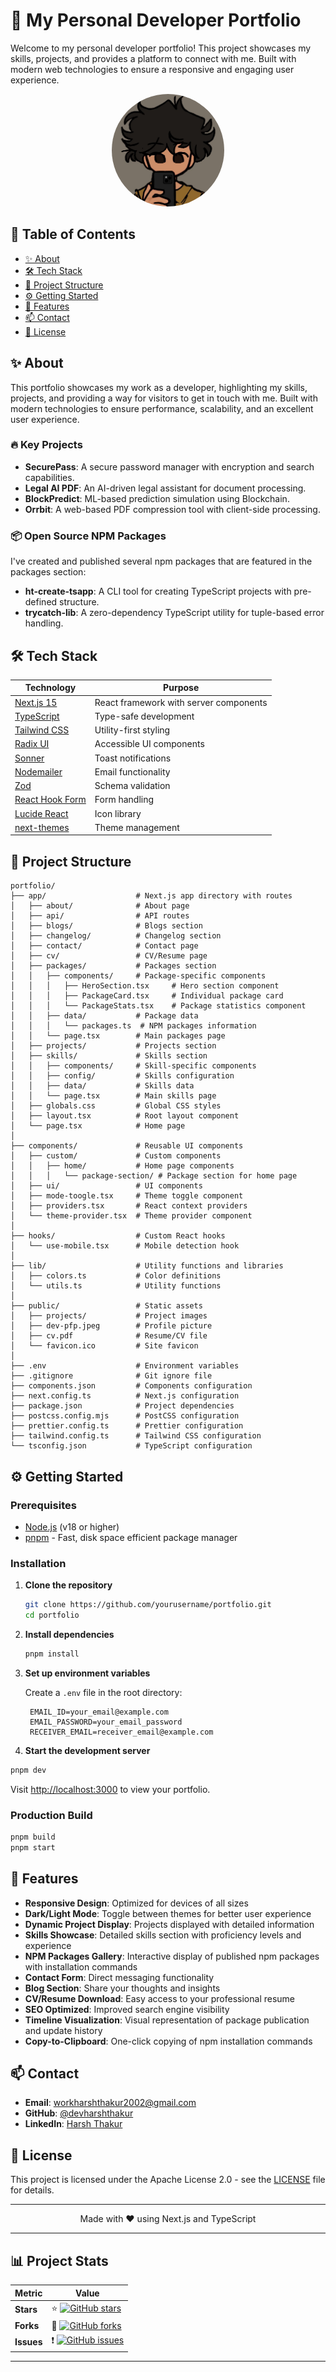 # 🚀 My Personal Developer Portfolio

Welcome to my personal developer portfolio! This project showcases my skills, projects, and provides a platform to connect with me. Built with modern web technologies to ensure a responsive and engaging user experience.

<p align="center">
  <img src="public/dev-pfp.jpeg" alt="Profile Picture" width="180" height="180" style="border-radius: 50%;"/>
</p>

## 📖 Table of Contents

- [✨ About](#-about)
- [🛠️ Tech Stack](#️-tech-stack)
- [📂 Project Structure](#-project-structure)
- [⚙️ Getting Started](#️-getting-started)
- [🌟 Features](#-features)
- [📫 Contact](#-contact)
- [📜 License](#-license)

## ✨ About

This portfolio showcases my work as a developer, highlighting my skills, projects, and providing a way for visitors to get in touch with me. Built with modern technologies to ensure performance, scalability, and an excellent user experience.

### 🔥 Key Projects

- **SecurePass**: A secure password manager with encryption and search capabilities.
- **Legal AI PDF**: An AI-driven legal assistant for document processing.
- **BlockPredict**: ML-based prediction simulation using Blockchain.
- **Orrbit**: A web-based PDF compression tool with client-side processing.

### 📦 Open Source NPM Packages

I've created and published several npm packages that are featured in the packages section:

- **ht-create-tsapp**: A CLI tool for creating TypeScript projects with pre-defined structure.
- **trycatch-lib**: A zero-dependency TypeScript utility for tuple-based error handling.

## 🛠️ Tech Stack

| Technology | Purpose |
|------------|---------|
| [Next.js 15](https://nextjs.org/) | React framework with server components |
| [TypeScript](https://www.typescriptlang.org/) | Type-safe development |
| [Tailwind CSS](https://tailwindcss.com/) | Utility-first styling |
| [Radix UI](https://www.radix-ui.com/) | Accessible UI components |
| [Sonner](https://sonner.vercel.app/) | Toast notifications |
| [Nodemailer](https://nodemailer.com/) | Email functionality |
| [Zod](https://zod.dev/) | Schema validation |
| [React Hook Form](https://react-hook-form.com/) | Form handling |
| [Lucide React](https://lucide.dev/) | Icon library |
| [next-themes](https://github.com/pacocoursey/next-themes) | Theme management |

## 📂 Project Structure
```
portfolio/
├── app/                    # Next.js app directory with routes
│   ├── about/              # About page
│   ├── api/                # API routes
│   ├── blogs/              # Blogs section
│   ├── changelog/          # Changelog section
│   ├── contact/            # Contact page
│   ├── cv/                 # CV/Resume page
│   ├── packages/           # Packages section
│   │   ├── components/     # Package-specific components
│   │   │   ├── HeroSection.tsx     # Hero section component
│   │   │   ├── PackageCard.tsx     # Individual package card
│   │   │   └── PackageStats.tsx    # Package statistics component
│   │   ├── data/           # Package data
│   │   │   └── packages.ts  # NPM packages information
│   │   └── page.tsx        # Main packages page
│   ├── projects/           # Projects section
│   ├── skills/             # Skills section
│   │   ├── components/     # Skill-specific components
│   │   ├── config/         # Skills configuration
│   │   ├── data/           # Skills data
│   │   └── page.tsx        # Main skills page
│   ├── globals.css         # Global CSS styles
│   ├── layout.tsx          # Root layout component
│   └── page.tsx            # Home page
│
├── components/             # Reusable UI components
│   ├── custom/             # Custom components
│   │   ├── home/           # Home page components
│   │   │   └── package-section/ # Package section for home page
│   ├── ui/                 # UI components
│   ├── mode-toogle.tsx     # Theme toggle component
│   ├── providers.tsx       # React context providers
│   └── theme-provider.tsx  # Theme provider component
│
├── hooks/                  # Custom React hooks
│   └── use-mobile.tsx      # Mobile detection hook
│
├── lib/                    # Utility functions and libraries
│   ├── colors.ts           # Color definitions
│   └── utils.ts            # Utility functions
│
├── public/                 # Static assets
│   ├── projects/           # Project images
│   ├── dev-pfp.jpeg        # Profile picture
│   ├── cv.pdf              # Resume/CV file
│   └── favicon.ico         # Site favicon
│
├── .env                    # Environment variables
├── .gitignore              # Git ignore file
├── components.json         # Components configuration
├── next.config.ts          # Next.js configuration
├── package.json            # Project dependencies
├── postcss.config.mjs      # PostCSS configuration
├── prettier.config.ts      # Prettier configuration
├── tailwind.config.ts      # Tailwind CSS configuration
└── tsconfig.json           # TypeScript configuration
```

## ⚙️ Getting Started

### Prerequisites

- [Node.js](https://nodejs.org/) (v18 or higher)
- [pnpm](https://pnpm.io/) - Fast, disk space efficient package manager

### Installation

1. **Clone the repository**

    ```bash
   git clone https://github.com/yourusername/portfolio.git
    cd portfolio
    ```

2. **Install dependencies**

    ```bash
    pnpm install
    ```

3. **Set up environment variables**

   Create a `.env` file in the root directory:

   ```
    EMAIL_ID=your_email@example.com
    EMAIL_PASSWORD=your_email_password
    RECEIVER_EMAIL=receiver_email@example.com
    ```

4. **Start the development server**

```bash
pnpm dev
```

   Visit [http://localhost:3000](http://localhost:3000) to view your portfolio.

### Production Build

```bash
pnpm build
pnpm start
```

## 🌟 Features

- **Responsive Design**: Optimized for devices of all sizes
- **Dark/Light Mode**: Toggle between themes for better user experience
- **Dynamic Project Display**: Projects displayed with detailed information
- **Skills Showcase**: Detailed skills section with proficiency levels and experience
- **NPM Packages Gallery**: Interactive display of published npm packages with installation commands
- **Contact Form**: Direct messaging functionality
- **Blog Section**: Share your thoughts and insights
- **CV/Resume Download**: Easy access to your professional resume
- **SEO Optimized**: Improved search engine visibility
- **Timeline Visualization**: Visual representation of package publication and update history
- **Copy-to-Clipboard**: One-click copying of npm installation commands

## 📫 Contact

- **Email**: [workharshthakur2002@gmail.com](mailto:workharshthakur2002@gmail.com)
- **GitHub**: [@devharshthakur](https://github.com/devharshthakur)
- **LinkedIn**: [Harsh Thakur](https://www.linkedin.com/in/harsh-thakur-bb6b18231)

## 📜 License

This project is licensed under the Apache License 2.0 - see the [LICENSE](LICENSE) file for details.

---

<p align="center">
  Made with ❤️ using Next.js and TypeScript
</p>

---

## 📊 Project Stats

| Metric           | Value         |
| ---------------- | ------------- |
| **Stars**        | ⭐ [![GitHub stars](https://img.shields.io/github/stars/devharshthakur/portfolio?style=social)](https://github.com/devharshthakur/portfolio/stargazers) |
| **Forks**        | 🍴 [![GitHub forks](https://img.shields.io/github/forks/devharshthakur/portfolio?style=social)](https://github.com/devharshthakur/portfolio/network/members) |
| **Issues**       | ❗ [![GitHub issues](https://img.shields.io/github/issues/devharshthakur/portfolio)](https://github.com/devharshthakur/portfolio/issues) |
---
